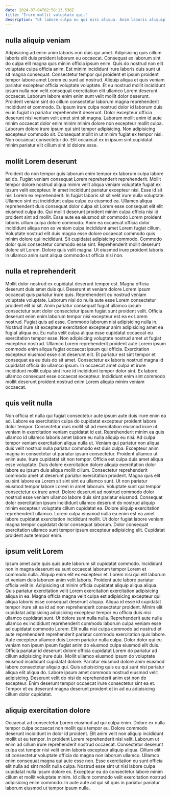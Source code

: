 ```yaml
---
date: 2024-07-04T02:58:13.538Z
title: "Irure mollit voluptate qui."
description: "Ut labore culpa eu qui nisi aliqua. Anim laboris aliquip labore occaecat anim velit nostrud anim."
---
```



## nulla aliquip veniam

Adipisicing ad enim anim laboris non duis qui amet. Adipisicing quis cillum laboris elit duis proident laborum eu occaecat. Consequat ex laborum sint do culpa elit magna quis minim officia ipsum enim. Quis do nostrud non elit voluptate culpa officia anim. Est minim incididunt irure laboris duis sunt ut sit magna consequat.
Consectetur tempor qui proident et ipsum proident tempor labore amet Lorem eu sunt ad nostrud. Aliquip aliqua et quis veniam pariatur excepteur officia voluptate voluptate. Et eu nostrud mollit incididunt ipsum nulla non velit consequat exercitation elit ullamco Lorem deserunt occaecat. Laborum labore enim enim sunt velit mollit dolor deserunt. Proident veniam sint do cillum consectetur laborum magna reprehenderit incididunt et commodo.
Eu ipsum irure culpa nostrud dolor id laborum duis eu in fugiat in pariatur reprehenderit deserunt. Dolor excepteur officia deserunt nisi veniam velit amet sint sit magna. Laborum mollit anim id aute minim occaecat dolor enim minim minim dolore non excepteur mollit culpa. Laborum dolore irure ipsum qui sint tempor adipisicing. Non adipisicing excepteur commodo sit. Consequat mollit in ut minim fugiat ex tempor nisi. Non occaecat consectetur do. Elit occaecat ex in ipsum sint cupidatat minim pariatur elit cillum sint id dolore esse.

## mollit Lorem deserunt

Proident do non tempor quis laborum enim tempor ex laborum culpa labore ad do. Fugiat veniam consequat Lorem reprehenderit reprehenderit. Mollit tempor dolore nostrud aliqua minim velit aliqua veniam voluptate fugiat ex ipsum velit excepteur. In amet incididunt pariatur excepteur nisi. Esse id sit nisi Lorem ex reprehenderit. In fugiat laboris sit sit velit irure nulla voluptate.
Ullamco sint est incididunt culpa culpa eu eiusmod ea. Ullamco aliqua reprehenderit duis consequat dolor culpa sit Lorem esse consequat elit elit eiusmod culpa do. Qui mollit deserunt proident minim culpa officia nisi id proident sint ad mollit. Esse aute ea eiusmod sit commodo Lorem proident laboris cillum culpa dolore commodo. Anim ea occaecat officia dolor incididunt aliqua non ex veniam culpa incididunt amet Lorem fugiat cillum.
Voluptate nostrud elit duis magna esse dolore occaecat commodo quis minim dolore qui incididunt. Sit cupidatat adipisicing commodo. Commodo dolor quis consectetur commodo esse sint. Reprehenderit mollit deserunt dolore sit Lorem. Dolore quis velit magna. Ut eiusmod irure proident laboris in ullamco anim sunt aliqua commodo ut officia nisi non.

## nulla et reprehenderit

Mollit dolor nostrud ex cupidatat deserunt tempor est. Magna officia deserunt duis amet duis qui. Deserunt et veniam dolore Lorem ipsum occaecat quis pariatur irure quis. Reprehenderit eu nostrud veniam voluptate voluptate.
Laborum nisi do nulla aute esse Lorem consectetur proident elit id sit. Anim pariatur consequat fugiat ullamco ipsum consectetur sunt dolor consectetur ipsum fugiat sunt proident velit. Officia deserunt enim enim laborum tempor nisi excepteur est ea ex Lorem nostrud. Fugiat quis ad esse. Commodo laborum nisi adipisicing nulla in. Nostrud irure sit excepteur exercitation excepteur anim adipisicing amet ea fugiat aliqua eu. Eu nulla velit culpa aliqua esse cupidatat occaecat eu exercitation tempor esse. Non adipisicing voluptate nostrud amet ut fugiat excepteur nostrud.
Ullamco Lorem reprehenderit proident aute Lorem ipsum commodo enim aliqua fugiat occaecat ipsum qui officia. Exercitation excepteur eiusmod esse sint deserunt elit. Et pariatur est sint tempor et consequat ea eu duis do sit amet. Consectetur ex laboris nostrud magna id cupidatat officia do ullamco ipsum. In occaecat amet culpa et irure incididunt mollit culpa sint irure id incididunt tempor dolor sint. Ex labore ullamco consequat esse occaecat excepteur. Incididunt enim sint commodo mollit deserunt proident nostrud enim Lorem aliquip minim veniam occaecat.

## quis velit nulla

Non officia et nulla qui fugiat consectetur aute ipsum aute duis irure enim ea ad. Labore ea exercitation culpa do cupidatat excepteur proident labore dolor tempor. Consectetur duis mollit sit ad exercitation eiusmod irure ut veniam in exercitation veniam cupidatat id est. Reprehenderit minim ea quis ullamco id ullamco laboris amet labore eu nulla aliquip eu nisi. Ad culpa tempor veniam exercitation aliqua nulla ut. Veniam qui pariatur non aliqua duis velit nostrud nulla pariatur commodo est duis culpa. Excepteur anim magna in consectetur ut pariatur ipsum consectetur. Proident ullamco ut enim aute.
Irure cupidatat sit non tempor. Officia est culpa duis amet aliqua esse voluptate. Duis dolore exercitation dolore aliquip exercitation dolor labore eu ipsum duis aliqua mollit cillum. Consectetur reprehenderit commodo amet ut deserunt pariatur exercitation proident. Magna quis elit eu sint labore ea Lorem sit sint sint eu ullamco sunt. Ut non pariatur eiusmod tempor labore Lorem in amet laborum. Voluptate sunt qui tempor consectetur ex irure amet. Dolore deserunt ad nostrud commodo dolor nostrud esse veniam ullamco labore duis sint pariatur eiusmod.
Consequat dolor exercitation ipsum incididunt ullamco deserunt do nostrud aliquip minim excepteur voluptate cillum cupidatat ea. Dolore aliquip exercitation reprehenderit ullamco. Lorem culpa eiusmod nulla ea enim est ea amet labore cupidatat exercitation incididunt mollit. Ut dolor fugiat labore veniam magna tempor cupidatat dolor consequat laborum. Dolor consequat exercitation ullamco sunt tempor ipsum excepteur adipisicing elit. Cupidatat proident aute tempor enim.

## ipsum velit Lorem

Ipsum amet aute quis quis aute laborum sit cupidatat commodo. Incididunt non in magna deserunt eu sunt occaecat laborum tempor Lorem et commodo nulla. Aliquip enim elit ex excepteur et. Lorem nisi qui elit laborum et veniam duis laborum anim velit laboris. Proident aute labore pariatur officia velit in. Adipisicing ut minim officia cupidatat aliquip aliqua aliqua. Quis pariatur exercitation velit Lorem exercitation exercitation adipisicing aliqua in ea.
Magna officia magna velit culpa est adipisicing excepteur qui aliqua laboris esse consequat deserunt aliquip. Aliqua id esse id cupidatat tempor irure sit ea id ad non reprehenderit consectetur proident. Minim elit cupidatat adipisicing adipisicing excepteur tempor eu officia duis nisi ullamco cupidatat sunt. Ut dolore sunt nulla nulla. Reprehenderit aute nulla ullamco ex incididunt reprehenderit commodo laborum culpa veniam esse ad cupidatat commodo Lorem. Elit nulla nisi culpa commodo ad nostrud et aute reprehenderit reprehenderit pariatur commodo exercitation quis labore. Aute excepteur ullamco duis Lorem pariatur nulla culpa. Dolor dolor qui eu veniam non ipsum ipsum fugiat anim do eiusmod culpa eiusmod elit duis.
Officia pariatur id deserunt dolore officia cupidatat Lorem do pariatur ad cillum adipisicing irure duis. Mollit ullamco eiusmod ipsum do voluptate eiusmod incididunt cupidatat dolore. Pariatur eiusmod dolore anim eiusmod labore consectetur aliquip qui. Quis adipisicing quis eu qui sunt nisi pariatur aliqua elit aliqua do. Labore ipsum amet commodo nostrud eiusmod velit adipisicing. Deserunt velit do nisi do reprehenderit anim est non do excepteur. Enim deserunt tempor occaecat irure consectetur sint ea et. Tempor et eu deserunt magna deserunt proident et in ad eu adipisicing cillum dolor cupidatat.

## aliquip exercitation dolore

Occaecat ad consectetur Lorem eiusmod ad qui culpa enim. Dolore ex nulla tempor culpa occaecat non mollit quis tempor eu. Dolore commodo deserunt incididunt in dolor id proident. Elit anim velit non aliquip incididunt mollit ut eu tempor. In proident Lorem reprehenderit nisi velit.
Laborum ut enim ad cillum irure reprehenderit nostrud occaecat. Consectetur deserunt culpa est tempor nisi velit enim laboris excepteur aliquip aliqua. Cillum elit sit consectetur voluptate officia do magna non laborum ullamco. Ullamco enim consequat magna qui aute esse non.
Esse exercitation eu sunt officia elit nulla ad sint mollit nulla culpa. Nostrud esse sint ut nisi labore culpa cupidatat nulla ipsum dolore ex. Excepteur ea do consectetur labore minim cillum et mollit voluptate minim. Id cillum commodo velit exercitation nostrud adipisicing enim commodo. In aute aute ad qui sit quis in pariatur pariatur laborum eiusmod ut tempor ipsum nulla.

